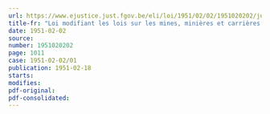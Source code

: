 ```yaml
---
url: https://www.ejustice.just.fgov.be/eli/loi/1951/02/02/1951020202/justel
title-fr: "Loi modifiant les lois sur les mines, minières et carrières, coordonnées par l'arrêté royal du 15 septembre 1919 et modifiées par l'arrêté du Régent du 23 août 1948"
date: 1951-02-02
source:
number: 1951020202
page: 1011
case: 1951-02-02/01
publication: 1951-02-18
starts:
modifies:
pdf-original:
pdf-consolidated:
---
```


